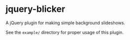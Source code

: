 jquery-blicker
==============

A jQuery plugin for making simple background slideshows.

See the `example/` directory for proper usage of this plugin.
